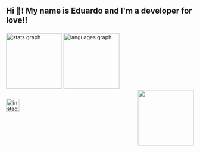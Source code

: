 <h2 align="left" >Hi 👋! My name is Eduardo and I'm a developer for love!! </h2>

###
<div align="left">
 <img src="https://github-readme-stats.vercel.app/api?username=eduardoph&hide_title=false&hide_rank=false&show_icons=true&include_all_commits=true&count_private=true&disable_animations=true&theme=nightowl&locale=en&hide_border=false" height="150" alt="stats graph" />
 <img src="https://github-readme-stats.vercel.app/api/top-langs/?username=eduardoph&locale=en&hide_title=false&layout=compact&card_width=320&langs_count=10&theme=nightowl&hide_border=false" height="150" alt="languages graph" />

 
</div>
<img align="right" height="150" src="https://avatars.githubusercontent.com/u/88357842?s=400&u=b9054125913c5032f58830682b1734881a80ac13&v=4" />

</div>

###

  <div align="left">
<a href="https://www.instagram.com/eududu_mendes"> 
  <img src="https://img.shields.io/static/v1?message=Instagram&logo=instagram&label=&color=E4405F&logoColor=white&labelColor=&style=for-the-badge" height="35" alt="instagram logo"  />
</a>


###





